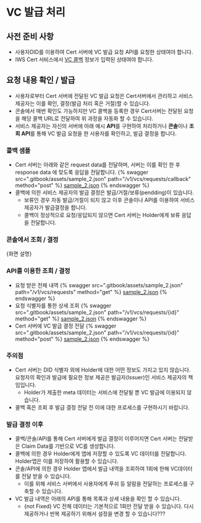 # VC 발급 처리

## 사전 준비 사항

- 사용자DID를 이용하여 Cert 서버에 VC 발급 요청 API를 요청한 상태여야 합니다.
- IWS Cert 서비스에서 [VC 콜백](../setting/callbacks.md) 정보가 입력된 상태여야 합니다.

## 요청 내용 확인 / 발급

- 사용자로부터 Cert 서버에 전달된 VC 발급 요청은 Cert서버에서 관리하고 서비스 제공자는 이를 확인, 결정(발급 처리 혹은 거절)할 수 있습니다.
- 콘솔에서 매번 확인도 가능하지만 VC 콜백을 등록한 경우 Cert서버는 전달된 요청을 해당 콜백 URL로 전달하여 위 과정을 자동화 할 수 있습니다.
- 서비스 제공자는 자신의 서버에 아래 예시 **API**를 구현하여 처리하거나 **콘솔**이나 **조회 API**를 통해 VC 발급 요청을 한 사용자를 확인하고, 발급 결정을 합니다.

### 콜백 샘플

- Cert 서버는 아래와 같은 request data를 전달하며, 서버는 이를 확인 한 후 response data 에 맞도록 응답을 전달합니다. {% swagger src=".gitbook/assets/sample_2.json" path="/v1/vcs/requests/callback" method="post" %} [sample_2.json](.gitbook/assets/sample_2.json) {% endswagger %}
- 콜백에 의한 서비스 제공자의 발급 결정은 발급/거절/보류(pendding)이 있습니다.
   - 보류인 경우 자동 발급/거절이 되지 않고 이후 콘솔이나 API를 이용하여 서비스 제공자가 발급결정을 합니다.
   - 콜백이 정상적으로 요청/응답되지 않으면 Cert 서버는 Holder에게 보류 응답을 전달합니다.

### 콘솔에서 조회 / 결정

{화면 설명}

### API를 이용한 조회 / 결정

- 요청 받은 전체 내역 {% swagger src=".gitbook/assets/sample_2.json" path="/v1/vcs/requests" method="get" %} [sample_2.json](.gitbook/assets/sample_2.json) {% endswagger %}
- 요청 식별자를 통한 상세 조회 {% swagger src=".gitbook/assets/sample_2.json" path="/v1/vcs/requests/{id}" method="get" %} [sample_2.json](.gitbook/assets/sample_2.json) {% endswagger %}
- Cert 서버에 VC 발급 결정 전달 {% swagger src=".gitbook/assets/sample_2.json" path="/v1/vcs/requests/{id}" method="post" %} [sample_2.json](.gitbook/assets/sample_2.json) {% endswagger %}

### 주의점

- Cert 서버는 DID 식별자 외에 Holder에 대한 어떤 정보도 가지고 있지 않습니다. 요청자의 확인과 발급에 필요한 정보 제공은 발급자(Issuer)인 서비스 제공자의 책임입니다.
   - Holder가 제출한 meta 데이터는 서비스에 전달될 뿐 VC 발급에 이용되지 않습니다.
- 콜백 혹은 조회 후 발급 결정 전달 전 이에 대한 프로세스를 구현하시기 바랍니다.

### 발급 결정 이후

- 콜백/콘솔/API를 통해 Cert 서버에게 발급 결정이 이루어지면 Cert 서버는 전달받은 Claim Data를 기반으로 VC를 생성합니다.
- 콜백에 의한 경우 Holder에게 앱에 저장할 수 있도록 VC 데이터를 전달합니다. Holder앱은 이를 저장하여 활용할 수 있습니다.
- 콘솔/API에 의한 경우 Holder 앱에서 발급 내역을 조회하여 1회에 한해 VC데이터를 전달 받을 수 있습니다.
   - 이를 위해 서비스 서버에서 사용자에게 푸쉬 등 알람을 전달하는 프로세스를 구축할 수 있습니다.
- VC 발급 내역은 아래의 API를 통해 목록과 상세 내용을 확인 할 수 있습니다.
   - {not Fixed} VC 전체 데이터는 기본적으로 1회만 전달 받을 수 있습니다. 다시 제공하거나 반복 제공하기 위해서 설정을 변경 할 수 있습니다???

